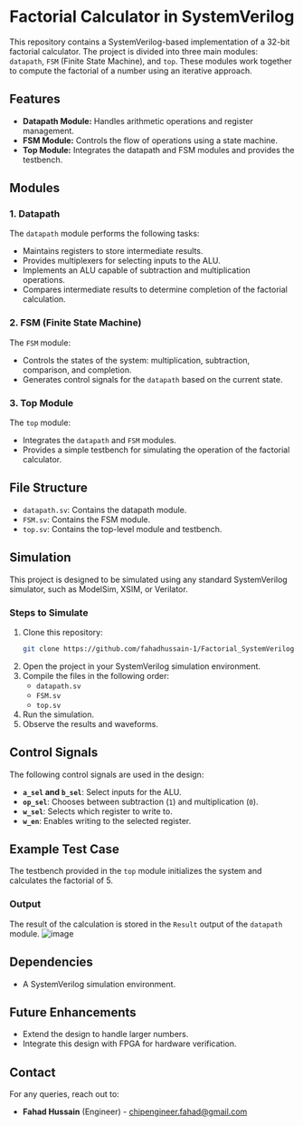 # Factorial Calculator in SystemVerilog

This repository contains a SystemVerilog-based implementation of a 32-bit factorial calculator. The project is divided into three main modules: `datapath`, `FSM` (Finite State Machine), and `top`. These modules work together to compute the factorial of a number using an iterative approach.

## Features
- **Datapath Module:** Handles arithmetic operations and register management.
- **FSM Module:** Controls the flow of operations using a state machine.
- **Top Module:** Integrates the datapath and FSM modules and provides the testbench.

## Modules
### 1. Datapath
The `datapath` module performs the following tasks:
- Maintains registers to store intermediate results.
- Provides multiplexers for selecting inputs to the ALU.
- Implements an ALU capable of subtraction and multiplication operations.
- Compares intermediate results to determine completion of the factorial calculation.

### 2. FSM (Finite State Machine)
The `FSM` module:
- Controls the states of the system: multiplication, subtraction, comparison, and completion.
- Generates control signals for the `datapath` based on the current state.

### 3. Top Module
The `top` module:
- Integrates the `datapath` and `FSM` modules.
- Provides a simple testbench for simulating the operation of the factorial calculator.

## File Structure
- `datapath.sv`: Contains the datapath module.
- `FSM.sv`: Contains the FSM module.
- `top.sv`: Contains the top-level module and testbench.

## Simulation
This project is designed to be simulated using any standard SystemVerilog simulator, such as ModelSim, XSIM, or Verilator.

### Steps to Simulate
1. Clone this repository:
   ```bash
   git clone https://github.com/fahadhussain-1/Factorial_SystemVerilog.git
   ```
2. Open the project in your SystemVerilog simulation environment.
3. Compile the files in the following order:
   - `datapath.sv`
   - `FSM.sv`
   - `top.sv`
4. Run the simulation.
5. Observe the results and waveforms.

## Control Signals
The following control signals are used in the design:
- **`a_sel` and `b_sel`**: Select inputs for the ALU.
- **`op_sel`**: Chooses between subtraction (`1`) and multiplication (`0`).
- **`w_sel`**: Selects which register to write to.
- **`w_en`**: Enables writing to the selected register.

## Example Test Case
The testbench provided in the `top` module initializes the system and calculates the factorial of 5.

### Output
The result of the calculation is stored in the `Result` output of the `datapath` module.
![image](https://github.com/user-attachments/assets/80a60e25-800d-4804-b63b-3841ca62c209)

## Dependencies
- A SystemVerilog simulation environment.

## Future Enhancements
- Extend the design to handle larger numbers.
- Integrate this design with FPGA for hardware verification.

## Contact
For any queries, reach out to:
- **Fahad Hussain** (Engineer) - [chipengineer.fahad@gmail.com](mailto:chipengineer.fahad@gmail.com)


